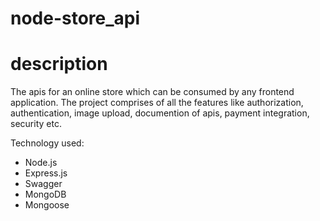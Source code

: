# node-store_api

# description
The apis for an online store which can be consumed by any frontend application. The project comprises of all the features like
authorization, authentication, image upload, documention of apis, payment integration, security etc.

Technology used:
  - Node.js
  - Express.js
  - Swagger
  - MongoDB
  - Mongoose
